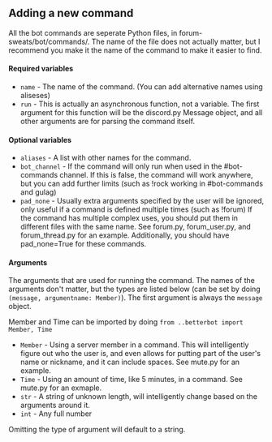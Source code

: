 ## Adding a new command
All the bot commands are seperate Python files, in forum-sweats/bot/commands/. The name of the file does not actually matter, but I recommend you make it the name of the command to make it easier to find.
#### Required variables
- `name` - The name of the command. (You can add alternative names using aliseses)
- `run` - This is actually an asynchronous function, not a variable. The first argument for this function will be the discord.py Message object, and all other arguments are for parsing the command itself.
#### Optional variables
- `aliases` - A list with other names for the command.
- `bot_channel` - If the command will only run when used in the #bot-commands channel. If this is false, the command will work anywhere, but you can add further limits (such as !rock working in #bot-commands and gulag)
- `pad_none` - Usually extra arguments specified by the user will be ignored, only useful if a command is defined multiple times (such as !forum)
If the command has multiple complex uses, you should put them in different files with the same name. See forum.py, forum_user.py, and forum_thread.py for an example. Additionally, you should have pad_none=True for these commands.

#### Arguments
The arguments that are used for running the command. The names of the arguments don't matter, but the types are listed below (can be set by doing `(message, argumentname: Member)`).
The first argument is always the `message` object.

Member and Time can be imported by doing `from ..betterbot import Member, Time`
- `Member` - Using a server member in a command. This will intelligently figure out who the user is, and even allows for putting part of the user's name or nickname, and it can include spaces. See mute.py for an example.
- `Time` - Using an amount of time, like 5 minutes, in a command. See mute.py for an exmaple.
- `str` - A string of unknown length, will intelligently change based on the arguments around it.
- `int` - Any full number

Omitting the type of argument will default to a string.
